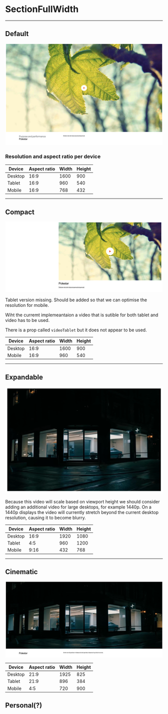 # SectionFullWidth
---
<!-- SectionFullWidth Storybook: http://localhost:6006/?path=/story/organisms-sectionfullwidthvideo--default -->

## Default
![default image](./image-default.png)


### Resolution and aspect ratio per device

| Device  | Aspect ratio | Width  | Height |
| ------- | ------------ | ------ | ------ |
| Desktop | 16:9         | 1600   | 900    |
| Tablet  | 16:9         | 960    | 540    |
| Mobile  | 16:9         | 768    | 432    |

---

## Compact
![default image](./image-compact.png)

Tablet version missing. Should be added so that we can optimise the resolution for mobile.

Wiht the curremt implemeantaion a video that is sutible for both tablet and video has to be used.

There is a prop called `videoTablet` but it does not appear to be used.

| Device  | Aspect ratio | Width  | Height |
| ------- | ------------ | ------ | ------ |
| Desktop | 16:9         | 1600   | 900    |
| Mobile  | 16:9         | 960    | 540    |

---

## Expandable
![default image](./image-expandable.png)

Because this video will scale based on viewport height we should consider adding an additional video for large desktops, for example 1440p. On a 1440p displays the video will currently stretch beyond the current desktop resolution, causing it to become blurry.

| Device  | Aspect ratio | Width  | Height |
| ------- | ------------ | ------ | ------ |
| Desktop | 16:9         | 1920   | 1080   |
| Tablet  | 4:5          | 960    | 1200   |
| Mobile  | 9:16         | 432    | 768    |

---

## Cinematic
![default image](./image-cinematic.png)

| Device  | Aspect ratio | Width  | Height |
| ------- | ------------ | ------ | ------ |
| Desktop | 21:9         | 1925   | 825    |
| Tablet  | 21:9         | 896    | 384    |
| Mobile  | 4:5          | 720    | 900    |

## Personal(?)